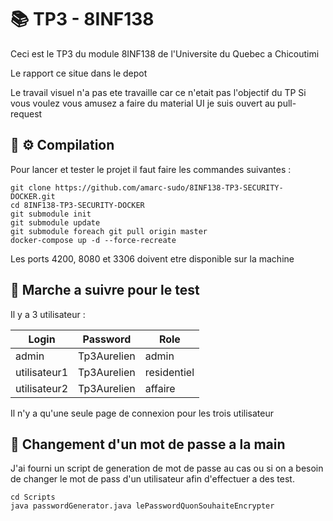 # :books: TP3 - 8INF138 

Ceci est le TP3 du module 8INF138 de l'Universite du Quebec a Chicoutimi

Le rapport ce situe dans le depot

Le travail visuel n'a pas ete travaille car ce n'etait pas l'objectif du TP
Si vous voulez vous amusez a faire du material UI je suis ouvert au pull-request

## :ship: :gear: Compilation 

Pour lancer et tester le projet il faut faire les commandes suivantes :

```
git clone https://github.com/amarc-sudo/8INF138-TP3-SECURITY-DOCKER.git
cd 8INF138-TP3-SECURITY-DOCKER
git submodule init
git submodule update
git submodule foreach git pull origin master
docker-compose up -d --force-recreate
```

Les ports 4200, 8080 et 3306 doivent etre disponible sur la machine

## :walking: Marche a suivre pour le test
Il y a 3 utilisateur :

| Login        | Password    | Role        |
|--------------|-------------|-------------|
| admin        | Tp3Aurelien | admin       |
| utilisateur1 | Tp3Aurelien | residentiel |
| utilisateur2 | Tp3Aurelien | affaire     |

Il n'y a qu'une seule page de connexion pour les trois utilisateur

## :key: Changement d'un mot de passe a la main

J'ai fourni un script de generation de mot de passe au cas ou si on a besoin de changer le mot de pass d'un utilisateur afin d'effectuer a des test. 

```
cd Scripts
java passwordGenerator.java lePasswordQuonSouhaiteEncrypter
```
